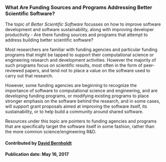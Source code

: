 ### What Are Funding Sources and Programs Addressing Better Scientific Software?

<!--deck start--->
The topic of *Better Scientific Software* focusses on how to improve software development and software sustainability, along with improving developer productivity - Are there funding sources and programs that attempt to address building better scientific software?
<!--deck end--->

<!--body start--->
Most researchers are familiar with funding agencies and particular funding programs that might be tapped to support their computational science or engineering research and development activities.  However the majority of such programs focus on scientific results, most often in the form of peer-reviewed papers, and tend not to place a value on the software used to carry out that research.

However, some funding agencies are beginning to recognize the importance of software to computational science and engineering, and are developing funding programs, or modifying existing programs to place stronger emphasis on the software behind the research, and in some cases, will support grant proposals aimed at improving the software itself, its sustainability, or to help build a community around shared software.

Resources under this topic are pointers to funding agencies and programs that are specifically target the software itself in some fashion, rather than the more common science/engineering R&D.

#### Contributed by [David Bernholdt](https://github.com/bernhold)

#### Publication date: May 16, 2017
<!--body end--->


<!---
Publish: yes
Pinned: yes
Categories: collaboration
Topics: funding sources and programs
Tags:
Level: 0
Prerequisites: none
Aggregate: none
--->
